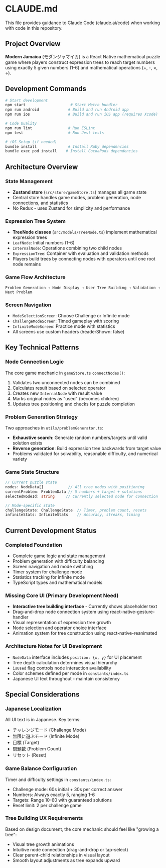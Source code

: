 # CLAUDE.md

This file provides guidance to Claude Code (claude.ai/code) when working with code in this repository.

## Project Overview

**Modern Jamaica** (モダンジャマイカ) is a React Native mathematical puzzle game where players construct expression trees to reach target numbers using exactly 5 given numbers (1-6) and mathematical operations (+, -, ×, ÷).

## Development Commands

```bash
# Start development
npm start                    # Start Metro bundler
npm run android             # Build and run Android app
npm run ios                 # Build and run iOS app (requires Xcode)

# Code Quality 
npm run lint                # Run ESLint
npm test                    # Run Jest tests

# iOS Setup (if needed)
bundle install              # Install Ruby dependencies
bundle exec pod install    # Install CocoaPods dependencies
```

## Architecture Overview

### State Management
- **Zustand store** (`src/store/gameStore.ts`) manages all game state
- Central store handles game modes, problem generation, node connections, and statistics
- No Redux - uses Zustand for simplicity and performance

### Expression Tree System
- **TreeNode classes** (`src/models/TreeNode.ts`) implement mathematical expression trees
- `LeafNode`: Initial numbers (1-6)
- `InternalNode`: Operations combining two child nodes 
- `ExpressionTree`: Container with evaluation and validation methods
- Players build trees by connecting nodes with operators until one root node remains

### Game Flow Architecture
```
Problem Generation → Node Display → User Tree Building → Validation → Next Problem
```

### Screen Navigation
- `ModeSelectionScreen`: Choose Challenge or Infinite mode
- `ChallengeModeScreen`: Timed gameplay with scoring
- `InfiniteModeScreen`: Practice mode with statistics
- All screens use custom headers (headerShown: false)

## Key Technical Patterns

### Node Connection Logic
The core game mechanic in `gameStore.ts` `connectNodes()`:
1. Validates two unconnected nodes can be combined
2. Calculates result based on selected operator
3. Creates new `InternalNode` with result value
4. Marks original nodes as "used" (becomes children)
5. Updates tree positioning and checks for puzzle completion

### Problem Generation Strategy
Two approaches in `utils/problemGenerator.ts`:
- **Exhaustive search**: Generate random numbers/targets until valid solution exists
- **Reverse generation**: Build expression tree backwards from target value
- Problems validated for solvability, reasonable difficulty, and numerical variety

### Game State Structure
```typescript
// Current puzzle state
nodes: NodeData[]           // All tree nodes with positioning
currentProblem: ProblemData // 5 numbers + target + solutions
selectedNodeId: string     // Currently selected node for connection

// Mode-specific state  
challengeState: ChallengeState  // Timer, problem count, resets
infiniteStats: InfiniteStats    // Accuracy, streaks, timing
```

## Current Development Status

### Completed Foundation
- Complete game logic and state management
- Problem generation with difficulty balancing
- Screen navigation and mode switching
- Timer system for challenge mode
- Statistics tracking for infinite mode
- TypeScript types and mathematical models

### Missing Core UI (Primary Development Need)
- **Interactive tree building interface** - Currently shows placeholder text
- Drag-and-drop node connection system using react-native-gesture-handler
- Visual representation of expression tree growth
- Node selection and operator choice interface
- Animation system for tree construction using react-native-reanimated

### Architecture Notes for UI Development
- `NodeData` interface includes `position: {x, y}` for UI placement
- Tree depth calculation determines visual hierarchy
- `isUsed` flag controls node interaction availability
- Color schemes defined per mode in `constants/index.ts`
- Japanese UI text throughout - maintain consistency

## Special Considerations

### Japanese Localization
All UI text is in Japanese. Key terms:
- チャレンジモード (Challenge Mode)
- 無限に遊ぶモード (Infinite Mode) 
- 目標 (Target)
- 問題数 (Problem Count)
- リセット (Reset)

### Game Balance Configuration
Timer and difficulty settings in `constants/index.ts`:
- Challenge mode: 60s initial + 30s per correct answer
- Numbers: Always exactly 5, ranging 1-6
- Targets: Range 10-60 with guaranteed solutions
- Reset limit: 2 per challenge game

### Tree Building UX Requirements
Based on design document, the core mechanic should feel like "growing a tree":
- Visual tree growth animations
- Intuitive node connection (drag-and-drop or tap-select)
- Clear parent-child relationships in visual layout
- Smooth layout adjustments as tree expands upward